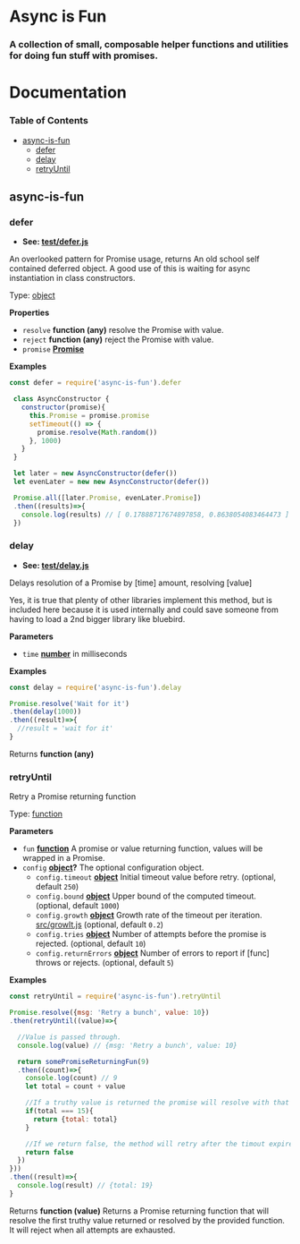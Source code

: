 # Async is Fun

### A collection of small, composable helper functions and utilities for doing fun stuff with promises.

# Documentation<!-- Generated by documentation.js. Update this documentation by updating the source code. -->

### Table of Contents

-   [async-is-fun][1]
    -   [defer][2]
    -   [delay][3]
    -   [retryUntil][4]

## async-is-fun

### defer

-   **See: [test/defer.js][5]**

An overlooked pattern for Promise usage, returns An old school self contained deferred object.
 A good use of this is waiting for async instantiation in class constructors.

Type: [object][6]

**Properties**

-   `resolve` **function (any)** resolve the Promise with value.
-   `reject` **function (any)** reject the Promise with value.
-   `promise` **[Promise][7]** 

**Examples**

```javascript
const defer = require('async-is-fun').defer

 class AsyncConstructor {
   constructor(promise){
     this.Promise = promise.promise
     setTimeout(() => {
       promise.resolve(Math.random())
     }, 1000)
   }
 }

 let later = new AsyncConstructor(defer())
 let evenLater = new new AsyncConstructor(defer())

 Promise.all([later.Promise, evenLater.Promise])
 .then((results)=>{
   console.log(results) // [ 0.17888717674897858, 0.8638054083464473 ]
 })
```

### delay

-   **See: [test/delay.js][8]**

Delays resolution of a Promise by [time] amount, resolving [value]

Yes, it is true that plenty of other libraries implement this method, but is included here
because it is used internally and could save someone from having to load a 2nd bigger library
like bluebird.

**Parameters**

-   `time` **[number][9]** in milliseconds

**Examples**

```javascript
const delay = require('async-is-fun').delay

Promise.resolve('Wait for it')
.then(delay(1000))
.then((result)=>{
  //result = 'wait for it'
}
```

Returns **function (any)** 

### retryUntil

Retry a Promise returning function

Type: [function][10]

**Parameters**

-   `fun` **[function][10]** A promise or value returning function, values will be wrapped in a Promise.
-   `config` **[object][6]?** The optional configuration object.
    -   `config.timeout` **[object][6]** Initial timeout value before retry. (optional, default `250`)
    -   `config.bound` **[object][6]** Upper bound of the computed timeout. (optional, default `1000`)
    -   `config.growth` **[object][6]** Growth rate of the timeout per iteration. [src/growIt.js][11] (optional, default `0.2`)
    -   `config.tries` **[object][6]** Number of attempts before the promise is rejected. (optional, default `10`)
    -   `config.returnErrors` **[object][6]** Number of errors to report if [func] throws or rejects. (optional, default `5`)

**Examples**

```javascript
const retryUntil = require('async-is-fun').retryUntil

Promise.resolve({msg: 'Retry a bunch', value: 10})
.then(retryUntil((value)=>{

  //Value is passed through.
  console.log(value) // {msg: 'Retry a bunch', value: 10}

  return somePromiseReturningFun(9)
  .then((count)=>{
    console.log(count) // 9
    let total = count + value

    //If a truthy value is returned the promise will resolve with that value.
    if(total === 15){
      return {total: total}
    }

    //If we return false, the method will retry after the timout expires.
    return false
  })
}))
.then((result)=>{
  console.log(result) // {total: 19}
}
```

Returns **function (value)** Returns a Promise returning function that will resolve the first truthy value
returned or resolved by the provided function. It will reject when all attempts are exhausted.

[1]: #async-is-fun

[2]: #defer

[3]: #delay

[4]: #retryuntil

[5]: test/defer.js

[6]: https://developer.mozilla.org/docs/Web/JavaScript/Reference/Global_Objects/Object

[7]: https://developer.mozilla.org/docs/Web/JavaScript/Reference/Global_Objects/Promise

[8]: test/delay.js

[9]: https://developer.mozilla.org/docs/Web/JavaScript/Reference/Global_Objects/Number

[10]: https://developer.mozilla.org/docs/Web/JavaScript/Reference/Statements/function

[11]: src/growIt.js

